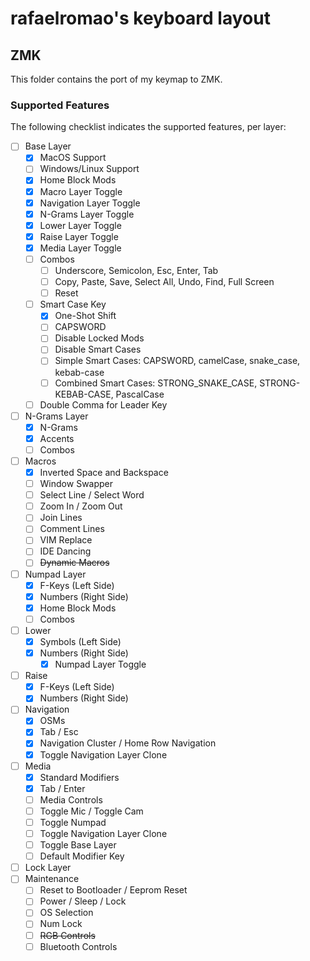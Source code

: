 # rafaelromao's keyboard layout

## ZMK

This folder contains the port of my keymap to ZMK. 

### Supported Features

The following checklist indicates the supported features, per layer:

- [ ] Base Layer
    - [x] MacOS Support
    - [ ] Windows/Linux Support
    - [x] Home Block Mods
    - [x] Macro Layer Toggle
    - [x] Navigation Layer Toggle
    - [x] N-Grams Layer Toggle
    - [x] Lower Layer Toggle
    - [x] Raise Layer Toggle
    - [x] Media Layer Toggle
    - [ ] Combos
        - [ ] Underscore, Semicolon, Esc, Enter, Tab
        - [ ] Copy, Paste, Save, Select All, Undo, Find, Full Screen
        - [ ] Reset
    - [ ] Smart Case Key
        - [x] One-Shot Shift
        - [ ] CAPSWORD
        - [ ] Disable Locked Mods
        - [ ] Disable Smart Cases
        - [ ] Simple Smart Cases: CAPSWORD, camelCase, snake_case, kebab-case
        - [ ] Combined Smart Cases: STRONG_SNAKE_CASE, STRONG-KEBAB-CASE, PascalCase
    - [ ] Double Comma for Leader Key
- [ ] N-Grams Layer
    - [x] N-Grams
    - [x] Accents
    - [ ] Combos
- [ ] Macros
    - [x] Inverted Space and Backspace
    - [ ] Window Swapper
    - [ ] Select Line / Select Word
    - [ ] Zoom In / Zoom Out
    - [ ] Join Lines
    - [ ] Comment Lines
    - [ ] VIM Replace
    - [ ] IDE Dancing
    - [ ] ~~Dynamic Macros~~
- [ ] Numpad Layer
    - [x] F-Keys (Left Side)
    - [x] Numbers (Right Side)
    - [x] Home Block Mods
    - [ ] Combos
- [ ] Lower
    - [x] Symbols (Left Side)
    - [x] Numbers (Right Side)
        - [x] Numpad Layer Toggle
- [ ] Raise
    - [x] F-Keys (Left Side)
    - [x] Numbers (Right Side)
- [ ] Navigation
    - [x] OSMs
    - [x] Tab / Esc
    - [x] Navigation Cluster / Home Row Navigation
    - [x] Toggle Navigation Layer Clone
- [ ] Media
    - [x] Standard Modifiers
    - [x] Tab / Enter
    - [ ] Media Controls
    - [ ] Toggle Mic / Toggle Cam
    - [ ] Toggle Numpad
    - [ ] Toggle Navigation Layer Clone
    - [ ] Toggle Base Layer
    - [ ] Default Modifier Key
- [ ] Lock Layer
- [ ] Maintenance
    - [ ] Reset to Bootloader / Eeprom Reset
    - [ ] Power / Sleep / Lock
    - [ ] OS Selection
    - [ ] Num Lock
    - [ ] ~~RGB Controls~~
    - [ ] Bluetooth Controls